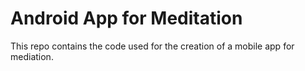 # Android App for Meditation
This repo contains the code used for the creation of a mobile app for mediation.
